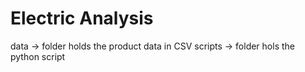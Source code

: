 # Electric Analysis
data -> folder holds the product data in CSV
scripts -> folder hols the python script  
